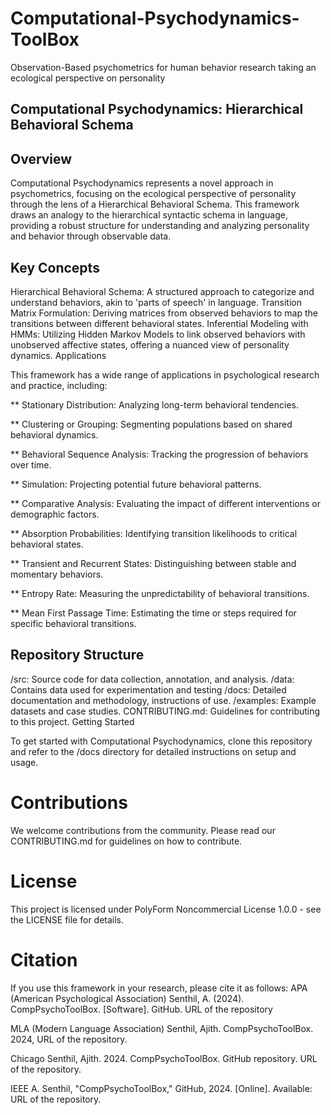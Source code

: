 # Computational-Psychodynamics-ToolBox
Observation-Based psychometrics for human behavior research taking an ecological perspective on personality

## Computational Psychodynamics: Hierarchical Behavioral Schema

## Overview

Computational Psychodynamics represents a novel approach in psychometrics, focusing on the ecological perspective of personality through the lens of a Hierarchical Behavioral Schema. This framework draws an analogy to the hierarchical syntactic schema in language, providing a robust structure for understanding and analyzing personality and behavior through observable data.

## Key Concepts

Hierarchical Behavioral Schema: A structured approach to categorize and understand behaviors, akin to 'parts of speech' in language.
Transition Matrix Formulation: Deriving matrices from observed behaviors to map the transitions between different behavioral states.
Inferential Modeling with HMMs: Utilizing Hidden Markov Models to link observed behaviors with unobserved affective states, offering a nuanced view of personality dynamics.
Applications

This framework has a wide range of applications in psychological research and practice, including:

** Stationary Distribution: Analyzing long-term behavioral tendencies.

** Clustering or Grouping: Segmenting populations based on shared behavioral dynamics.

** Behavioral Sequence Analysis: Tracking the progression of behaviors over time.

** Simulation: Projecting potential future behavioral patterns.

** Comparative Analysis: Evaluating the impact of different interventions or demographic factors.

** Absorption Probabilities: Identifying transition likelihoods to critical behavioral states.

** Transient and Recurrent States: Distinguishing between stable and momentary behaviors.

** Entropy Rate: Measuring the unpredictability of behavioral transitions.

** Mean First Passage Time: Estimating the time or steps required for specific behavioral transitions.

## Repository Structure

/src: Source code for data collection, annotation, and analysis.
/data: Contains data used for experimentation and testing
/docs: Detailed documentation and methodology, instructions of use. 
/examples: Example datasets and case studies.
CONTRIBUTING.md: Guidelines for contributing to this project.
Getting Started

To get started with Computational Psychodynamics, clone this repository and refer to the /docs directory for detailed instructions on setup and usage.

# Contributions

We welcome contributions from the community. Please read our CONTRIBUTING.md for guidelines on how to contribute.

# License

This project is licensed under PolyForm Noncommercial License 1.0.0 - see the LICENSE file for details.

# Citation

If you use this framework in your research, please cite it as follows:
APA (American Psychological Association)
Senthil, A. (2024). CompPsychoToolBox. [Software]. GitHub. URL of the repository

MLA (Modern Language Association)
Senthil, Ajith. CompPsychoToolBox. 2024, URL of the repository.

Chicago
Senthil, Ajith. 2024. CompPsychoToolBox. GitHub repository. URL of the repository.

IEEE
A. Senthil, "CompPsychoToolBox," GitHub, 2024. [Online]. Available: URL of the repository.
